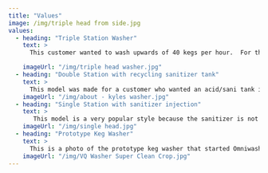 ```yaml
---
title: "Values"
image: /img/triple head from side.jpg
values:
  - heading: "Triple Station Washer"
    text: >
      This customer wanted to wash upwards of 40 kegs per hour.  For this the triple head, with liquid sensor and pressure sensor was recommended.  The customer also wanted to use an external sanitizer tank, you can see there are 2 pumps on this washer but only one 30 gallon detergent tank.

    imageUrl: "/img/triple head washer.jpg"
  - heading: "Double Station with recycling sanitizer tank"
    text: >
      This model was made for a customer who wanted an acid/sani tank in addition to the standard caustic/detergent tank.  The thermometer is the only required sensor for all machines.  In addition, this model features a liquid sensor to move to the next step the moment the kegs are clear.  Level switches are installed in both chemical tanks for dry fire protection and auto filling each tank.   An adjustable pressure switch is used to consistently charge the kegs with CO2.  The tanks on this washer are rectangular with a total volume of 25 gallons.
    imageUrl: "/img/about - kyles washer.jpg"
  - heading: "Single Station with sanitizer injection"
    text: >
       This model is a very popular style because the sanitizer is not recycled using an extra tank.  Instead it is injected into the rinse water making this model cheaper than the recycling versions.  This gives a more accurate dosage of sanitizer since it is always fresh.
    imageUrl: "/img/single head.jpg"
  - heading: "Prototype Keg Washer"
    text: >
      This is a photo of the prototype keg washer that started Omniwasher Keg Washers.  This is the keg washer used at Vision Quest brewery, over 20,000 kegs have been washed with this model.  We use this washer to test new features.  This washer works as good as the day it was built and is a testament to the smart design and engineering that went into making it.
    imageUrl: "/img/VQ Washer Super Clean Crop.jpg"
---
```

